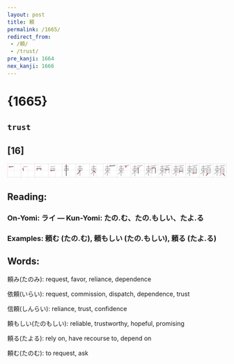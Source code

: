 ```yaml
---
layout: post
title: 頼
permalink: /1665/
redirect_from:
 - /頼/
 - /trust/
pre_kanji: 1664
nex_kanji: 1666
---
```


# {1665}

## `trust`

## [16]

<div class="stroke"><img src="../images/E9A0BC.png" /></div>

## Reading:

### On-Yomi: ライ &mdash; Kun-Yomi: たの.む、たの.もしい、たよ.る

### Examples: 頼む (たの.む), 頼もしい (たの.もしい), 頼る (たよ.る)

## Words:

頼み(たのみ): request, favor, reliance, dependence

依頼(いらい): request, commission, dispatch, dependence, trust

信頼(しんらい): reliance, trust, confidence

頼もしい(たのもしい): reliable, trustworthy, hopeful, promising

頼る(たよる): rely on, have recourse to, depend on

頼む(たのむ): to request, ask
